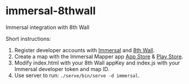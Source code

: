 # immersal-8thwall
Immersal integration with 8th Wall

Short instructions:

1. Register developer accounts with [Immersal](https://developer.immersal.com) and [8th Wall](https://www.8thwall.com/).
2. Create a map with the Immersal Mapper app [App Store](https://apps.apple.com/us/app/immersal-mapper/id1466607906) & [Play Store](https://play.google.com/store/apps/details?id=com.immersal.sdk.mapper&hl=en&gl=US&pli=1).
3. Modify index.html with your 8th Wall appKey and index.js with your Immersal developer token and map ID.
4. Use server to run: `./serve/bin/serve -d immersal`.
